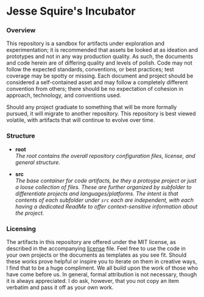 # Jesse Squire's Incubator #

### Overview ###

This repository is a sandbox for artifacts under exploration and experimentation; it is recommended that assets be looked at as  ideation and prototypes and not in any way production quality.  As such, the documents and code herein are of differing quality and levels of polish.  Code may not follow the expected standards, conventions, or best practices; test coverage may be spotty or missing.  Each document and project should be considered a self-contained asset and may follow a completely different convention from others; there should be no expectation of cohesion in approach, technology, and conventions used.  

Should any project graduate to something that will be more formally pursued, it will migrate to another repository.  This repository is best viewed volatile, with artifacts that will continue to evolve over time.

### Structure ###

* **root**  
  _The root contains the overall repository configuration files, license, and general structure._

* **src**  
  _The base container for code artifacts, be they a protoype project or just a loose collection of files.  These are further organized by subfolder to differentiate projects and languages/platforms.  The intent is that contents of each subfolder under `src` each are independent, with each having a dedicated ReadMe to offer context-sensitive information about the project._   

### Licensing ###
The artifacts in this repository are offered under the MIT license, as described in the accompanying [license](./LICENSE "license") file.  Feel free to use the code in your own projects or the documents as templates as you see fit.  Should these works prove helpful or inspire you to iterate on them in creative ways, I find that to be a huge compliment.  We all build upon the work of those who have come before us.  In general, formal attribution is not necessary, though it is always appreciated.  I do ask, however, that you not copy an item verbatim and pass it off as your own work.  
